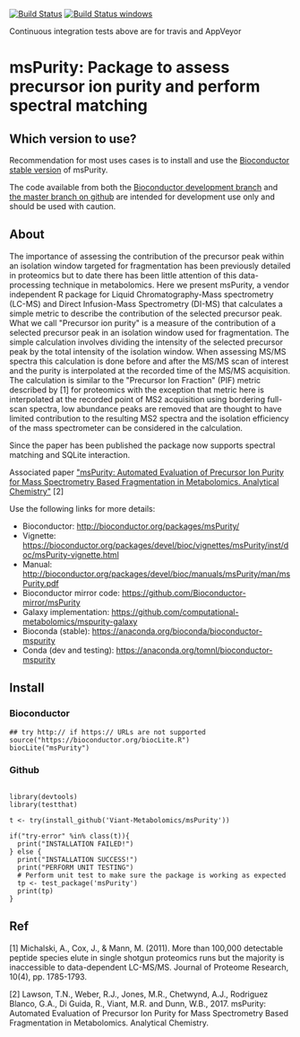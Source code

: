 [![Build Status](https://travis-ci.org/Viant-Metabolomics/msPurity.svg?branch=master)](https://travis-ci.org/computational-metabolomics/msPurity) [![Build Status windows](https://ci.appveyor.com/api/projects/status/github/computational-metabolomics/mspurity?branch=master&svg=true)](https://ci.appveyor.com/project/tomnl/mspurity/)

Continuous integration tests above are for travis and AppVeyor 


# msPurity: Package to assess precursor ion purity and perform spectral matching

## Which version to use?

Recommendation for most uses cases is to install and use the [Bioconductor stable version](http://bioconductor.org/packages/msPurity/) of msPurity. 

The code available from both the [Bioconductor development branch](http://bioconductor.org/packages/devel/bioc/html/msPurity.html) and [the master branch on github](https://github.com/computational-metabolomics/mspurity) are intended for development use only and should be used with caution.

## About
The importance of assessing the contribution of the precursor peak within an isolation window targeted for fragmentation has been previously detailed in proteomics but to date there has been little attention of this data-processing technique in metabolomics. Here we present msPurity, a vendor independent R package for Liquid Chromatography-Mass spectrometry (LC-MS) and Direct Infusion-Mass Spectrometry (DI-MS) that calculates a simple metric to describe the contribution of the selected precursor peak. What we call "Precursor ion purity" is a measure of the contribution of a selected precursor peak in an isolation window used for fragmentation. The simple calculation involves dividing the intensity of the selected precursor peak by the total intensity of the isolation window. When assessing MS/MS spectra this calculation is done before and after the MS/MS scan of interest and the purity is interpolated at the recorded time of the MS/MS acquisition. The calculation is similar to the "Precursor Ion Fraction" (PIF) metric described by  \[1\] for proteomics with the exception that metric here is interpolated at the recorded point of MS2 acquisition using bordering full-scan spectra, low abundance peaks are removed that are thought to have limited contribution to the resulting MS2 spectra and the isolation efficiency of the mass spectrometer can be considered in the calculation.

Since the paper has been published the package now supports spectral matching and SQLite interaction.

Associated paper ["msPurity: Automated Evaluation of Precursor Ion Purity for Mass Spectrometry Based Fragmentation in Metabolomics. Analytical Chemistry"](http://pubs.acs.org/doi/abs/10.1021/acs.analchem.6b04358) [2] 

Use the following links for more details:

* Bioconductor: http://bioconductor.org/packages/msPurity/
* Vignette: https://bioconductor.org/packages/devel/bioc/vignettes/msPurity/inst/doc/msPurity-vignette.html
* Manual: http://bioconductor.org/packages/devel/bioc/manuals/msPurity/man/msPurity.pdf
* Bioconductor mirror code: https://github.com/Bioconductor-mirror/msPurity 
* Galaxy implementation: https://github.com/computational-metabolomics/mspurity-galaxy
* Bioconda (stable): https://anaconda.org/bioconda/bioconductor-mspurity
* Conda (dev and testing): https://anaconda.org/tomnl/bioconductor-mspurity




## Install

### Bioconductor

```
## try http:// if https:// URLs are not supported
source("https://bioconductor.org/biocLite.R")
biocLite("msPurity")

```

### Github

```

library(devtools)
library(testthat)

t <- try(install_github('Viant-Metabolomics/msPurity'))

if("try-error" %in% class(t)){
  print("INSTALLATION FAILED!")
} else {
  print("INSTALLATION SUCCESS!")
  print("PERFORM UNIT TESTING")
  # Perform unit test to make sure the package is working as expected
  tp <- test_package('msPurity')
  print(tp)
}
```




## Ref
[1] Michalski, A., Cox, J., & Mann, M. (2011). More than 100,000 detectable peptide species elute in single shotgun proteomics runs but the majority is inaccessible to data-dependent LC-MS/MS. Journal of Proteome Research, 10(4), pp. 1785-1793.

[2] Lawson, T.N., Weber, R.J., Jones, M.R., Chetwynd, A.J., Rodriguez Blanco, G.A., Di Guida, R., Viant, M.R. and Dunn, W.B., 2017. msPurity: Automated Evaluation of Precursor Ion Purity for Mass Spectrometry Based Fragmentation in Metabolomics. Analytical Chemistry.
